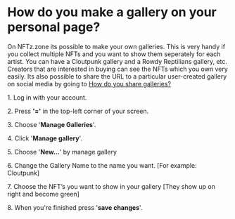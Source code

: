 # How do you make a gallery on your personal page?

On NFTz.zone its possible to make your own galleries. This is very handy if you collect multiple NFTs and you want to show them seperately for each artist. You can have a Cloutpunk gallery and a Rowdy Reptilians gallery, etc. Creators that are interested in buying can see the NFTs which you own very easily. Its also possible to share the URL to a particular user-created gallery on social media by going to [How do you share galleries?](how-do-you-make-a-url-path-of-your-gallery-to-share-with-others.md)



1\. Log in with your account.

2\. Press **'='** in the top-left corner of your screen.

3\. Choose '**Manage Galleries**'.

4\. Click '**Manage gallery**'.

5\. Choose '**New…**' by manage gallery

6\. Change the Gallery Name to the name you want. \[For example: Cloutpunk]

7\. Choose the NFT’s you want to show in your gallery \[They show up on right and become green]

8\.  When you're finished press '**save changes**'.
